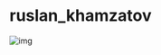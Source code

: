# ruslan_khamzatov


![img](https://github-readme-stats.vercel.app/api?username=wolfrain696&show_icons=true&theme=gotham%22%20alt=wolfrain696)
